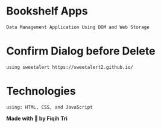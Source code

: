 # Bookshelf Apps
    Data Management Application Using DOM and Web Storage

# Confirm Dialog before Delete
    using sweetalert https://sweetalert2.github.io/

# Technologies
    using: HTML, CSS, and JavaScript

**Made with 🧡 by Fiqih Tri**
